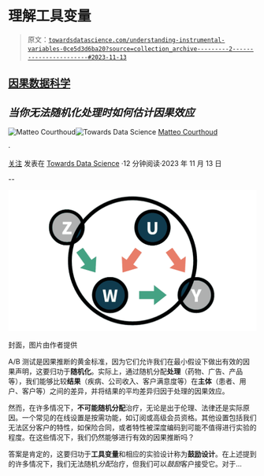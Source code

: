 # 理解工具变量

> 原文：[`towardsdatascience.com/understanding-instrumental-variables-0ce5d3d6ba20?source=collection_archive---------2-----------------------#2023-11-13`](https://towardsdatascience.com/understanding-instrumental-variables-0ce5d3d6ba20?source=collection_archive---------2-----------------------#2023-11-13)

## [因果数据科学](https://towardsdatascience.com/tagged/causal-data-science)

## *当你无法随机化处理时如何估计因果效应*

[](https://medium.com/@matteo.courthoud?source=post_page-----0ce5d3d6ba20--------------------------------)![Matteo Courthoud](https://medium.com/@matteo.courthoud?source=post_page-----0ce5d3d6ba20--------------------------------)[](https://towardsdatascience.com/?source=post_page-----0ce5d3d6ba20--------------------------------)![Towards Data Science](https://towardsdatascience.com/?source=post_page-----0ce5d3d6ba20--------------------------------) [Matteo Courthoud](https://medium.com/@matteo.courthoud?source=post_page-----0ce5d3d6ba20--------------------------------)

·

[关注](https://medium.com/m/signin?actionUrl=https%3A%2F%2Fmedium.com%2F_%2Fsubscribe%2Fuser%2F666130fb420f&operation=register&redirect=https%3A%2F%2Ftowardsdatascience.com%2Funderstanding-instrumental-variables-0ce5d3d6ba20&user=Matteo+Courthoud&userId=666130fb420f&source=post_page-666130fb420f----0ce5d3d6ba20---------------------post_header-----------) 发表在 [Towards Data Science](https://towardsdatascience.com/?source=post_page-----0ce5d3d6ba20--------------------------------) ·12 分钟阅读·2023 年 11 月 13 日[](https://medium.com/m/signin?actionUrl=https%3A%2F%2Fmedium.com%2F_%2Fvote%2Ftowards-data-science%2F0ce5d3d6ba20&operation=register&redirect=https%3A%2F%2Ftowardsdatascience.com%2Funderstanding-instrumental-variables-0ce5d3d6ba20&user=Matteo+Courthoud&userId=666130fb420f&source=-----0ce5d3d6ba20---------------------clap_footer-----------)

--

[](https://medium.com/m/signin?actionUrl=https%3A%2F%2Fmedium.com%2F_%2Fbookmark%2Fp%2F0ce5d3d6ba20&operation=register&redirect=https%3A%2F%2Ftowardsdatascience.com%2Funderstanding-instrumental-variables-0ce5d3d6ba20&source=-----0ce5d3d6ba20---------------------bookmark_footer-----------)![](img/9caba9cc613fed76bb306ba2e72466d9.png)

封面，图片由作者提供

A/B 测试是因果推断的黄金标准，因为它们允许我们在最小假设下做出有效的因果声明，这要归功于**随机化**。实际上，通过随机分配**处理**（药物、广告、产品等），我们能够比较**结果**（疾病、公司收入、客户满意度等）在**主体**（患者、用户、客户等）之间的差异，并将结果的平均差异归因于处理的因果效应。

然而，在许多情况下，**不可能随机分配**治疗，无论是出于伦理、法律还是实际原因。一个常见的在线设置是按需功能，如订阅或高级会员资格。其他设置包括我们无法区分客户的特性，如保险合同，或者特性被深度编码到可能不值得进行实验的程度。在这些情况下，我们仍然能够进行有效的因果推断吗？

答案是肯定的，这要归功于**工具变量**和相应的实验设计称为**鼓励设计**。在上述提到的许多情况下，我们无法随机*分配*治疗，但我们可以*鼓励*客户接受它。对于...
